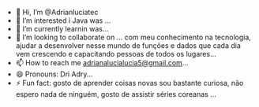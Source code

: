 - 👋 Hi, I’m @Adrianluciatec
- 👀 I’m interested i Java was ...
- 🌱 I’m currently learnin was...
- 💞️ I’m looking to collaborate on ... com meu conhecimento na tecnologia, ajudar a desenvolver nesse mundo de funções e dados que cada dia vem crescendo e capacitando pessoas de todos os lugares...
- 📫 How to reach me  adrianalucialucia5@gmail.com...
- 😄 Pronouns:  Dri Adry...
- ⚡ Fun fact: gosto de aprender coisas novas sou bastante curiosa, não espero nada de ninguém, gosto de assistir séries coreanas ...

<!---
Adrianluciatec/Adrianluciatec is a ✨ special ✨ repository because its `README.md` (this file) appears on your GitHub profile.
You can click the Preview link to take a look at your changes.
--->
